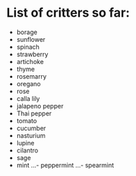 # List of critters so far:
- borage
- sunflower
- spinach
- strawberry
- artichoke
- thyme
- rosemarry
- oregano
- rose
- calla lily
- jalapeno pepper
- Thai pepper
- tomato
- cucumber
- nasturium
- lupine
- cilantro
- sage
- mint
...- peppermint
...- spearmint
